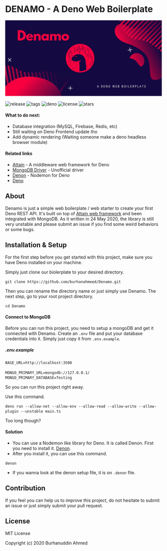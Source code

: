 # DENAMO - A Deno Web Boilerplate

<div align='center'>

[![denamo](/public/header.jpg)](.)

</div>

![release](https://badgen.net/github/release/burhanahmeed/Denamo)
![tags](https://badgen.net/github/tags/burhanahmeed/Denamo)
![deno](https://badgen.net/badge/Deno/Latest/green)
![license](https://badgen.net/github/license/burhanahmeed/Denamo)
![stars](https://badgen.net/github/stars/burhanahmeed/Denamo)


#### What to do next: 
- Database integration (MySQL, Firebase, Redis, etc)
- Still waiting on Deno Frontend update tho
- Add dynamic rendering (Waiting someone make a deno headless browser module)

#### Related links
- [Attain](https://deno.land/x/attain) - A middleware web framework for Deno
- [MongoDB Driver](https://deno.land/x/mongo) - Unofficial driver
- [Denon](https://deno.land/x/denon) - Nodemon for Deno
- [Deno](https://deno.land)

## About
Denamo is just a simple web boilerplate / web starter to create your first Deno REST API. It's built on top of [Attain web framework](https://deno.land/x/attain) and been integrated with MongoDB.
As it written in 24 May 2020, the library is still very unstable and please submit an issue if you find some weird behaviors or some bugs.


## Installation & Setup
For the first step before you get started with this project, make sure you have Deno installed on your machine.

Simply just clone our biolerplate to your desired directory.
```
git clone https://github.com/burhanahmeed/Denamo.git
```
Then you can rename the directory name or just simply use Denamo. The next step, go to your root project directory.
```
cd Denamo
```

#### Connect to MongoDB
Before you can run this project, you need to setup a mongoDB and get it connected with Denamo.
Create an `.env` file and put your database credentials into it. Simply just copy it from `.env.example`.

##### .env.example
```
BASE_URL=http://localhost:3500

MONGO_PRIMARY_URL=mongodb://127.0.0.1/
MONGO_PRIMARY_DATABASE=Testing
```
So you can run this project right away.

Use this command.
```
deno run --allow-net --allow-env --allow-read --allow-write --allow-plugin --unstable main.ts
```
Too long though?

#### Solution
- You can use a Nodemon like library for Deno. It is called Denon. First you need to install it. [Denon](https://deno.land/x/denon).
- After you install it, you can use this command.
```
denon
```
- If you wanna look at the denon setup file, it is on `.denon` file.



## Contribution
If you feel you can help us to improve this project, do not hesitate to submit an issue or just simply submit your pull request.


## License
MIT License

Copyright (c) 2020 Burhanuddin Ahmed
